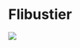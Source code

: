 # Flibustier

<img src="https://img.shields.io/github/workflow/status/sgzmd/flibustier/Java%20CI%20with%20Maven?style=for-the-badge"/>